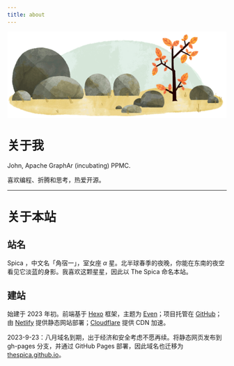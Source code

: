 ```yaml
---
title: about
---
```


![](../images/about/first-day-of-fall-2016-northern-hemisphere.gif)

# 关于我

John, Apache GraphAr (incubating) PPMC.

喜欢编程、折腾和思考，热爱开源。

---

# 关于本站

## 站名

Spica ，中文名「角宿一」，室女座 $\alpha$ 星。北半球春季的夜晚，你能在东南的夜空看见它淡蓝的身影。我喜欢这颗星星，因此以 The Spica 命名本站。

## 建站

始建于 2023 年初。前端基于 [Hexo](https://hexo.io/) 框架，主题为 [Even](https://github.com/ahonn/hexo-theme-even)；项目托管在 [GitHub](https://github.com/)；由 [Netlify](https://www.netlify.com/) 提供静态网站部署；[Cloudflare](https://www.cloudflare.com/zh-cn/) 提供 CDN 加速。

2023-9-23：八月域名到期，出于经济和安全考虑不愿再续。将静态网页发布到 gh-pages 分支，并通过 GitHub Pages 部署，因此域名也迁移为 [thespica.github.io](https://thespica.github.io/)。